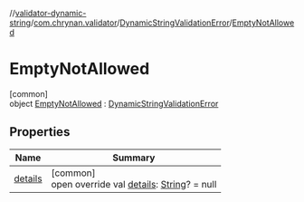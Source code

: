 //[validator-dynamic-string](../../../../index.md)/[com.chrynan.validator](../../index.md)/[DynamicStringValidationError](../index.md)/[EmptyNotAllowed](index.md)

# EmptyNotAllowed

[common]\
object [EmptyNotAllowed](index.md) : [DynamicStringValidationError](../index.md)

## Properties

| Name | Summary |
|---|---|
| [details](../details.md) | [common]<br>open override val [details](../details.md): [String](https://kotlinlang.org/api/latest/jvm/stdlib/kotlin/-string/index.html)? = null |
